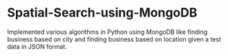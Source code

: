 # Spatial-Search-using-MongoDB
Implemented various algorithms in Python using MongoDB like finding business based on city and finding business based on location given a test data in JSON format.
